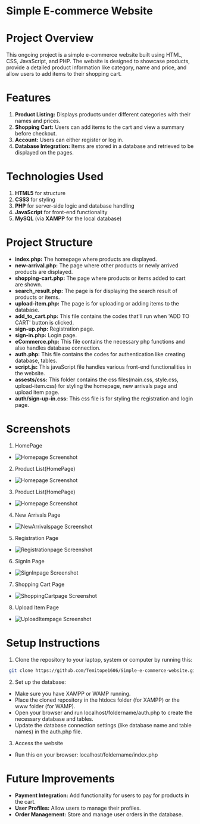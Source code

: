 # Simple E-commerce Website 

# Project Overview

This ongoing project is a simple e-commerce website built using HTML, CSS, JavaScript, and PHP. The website is designed to showcase products, provide a detailed product information like category, name and price, and allow users to add items to their shopping cart.

# Features

1. **Product Listing:** Displays products under different categories with their names and prices.
2. **Shopping Cart:** Users can add items to the cart and view a summary before checkout.
3. **Account:** Users can either register or log in.
4. **Database Integration:** Items are stored in a database and retrieved to be displayed on the pages.


# Technologies Used

1. **HTML5** for structure
2. **CSS3** for styling
3. **PHP** for server-side logic and database handling
4. **JavaScript** for front-end functionality
5. **MySQL** (via **XAMPP** for the local database)


# Project Structure

- **index.php:** The homepage where products are displayed.
- **new-arrival.php:** The page where other products or newly arrived products are displayed.
- **shopping-cart.php:** The page where products or items added to cart are shown.
- **search_result.php:** The page is for displaying the search result of products or items.
- **upload-item.php:** The page is for uploading or adding items to the database.
- **add_to_cart.php:** This file contains the codes that'll run when 'ADD TO CART' button is clicked.
- **sign-up.php:** Registration page.
- **sign-in.php:** Login page.
- **eCommerce.php:** This file contains the necessary php functions and also handles database connection.
- **auth.php:** This file contains the codes for authentication like creating database, tables.
- **script.js:** This javaScript file handles various front-end functionalities in the website. 
- **assests/css:** This folder contains the css files(main.css, style.css, upload-item.css) for styling the homepage, new arrivals page and upload item page. 
- **auth/sign-up-in.css:** This css file is for styling the registration and login page. 


# Screenshots

1. HomePage
- ![Homepage Screenshot](screenshots/1.%20.jpg)

2. Product List(HomePage)
- ![Homepage Screenshot](screenshots/2.%20.jpg)

3. Product List(HomePage)
- ![Homepage Screenshot](screenshots/3..jpg)

4. New Arrivals Page
- ![NewArrivalspage Screenshot](screenshots/4..jpg)

5. Registration Page
- ![Registrationpage Screenshot](screenshots/5..jpg)

6. SignIn Page
- ![SignInpage Screenshot](screenshots/6..jpg)

7. Shopping Cart Page
- ![ShoppingCartpage Screenshot](screenshots/7..jpg)

8. Upload Item Page
- ![UploadItempage Screenshot](screenshots/8.jpg)


# Setup Instructions

1. Clone the repository to your laptop, system or computer by running this: 
```bash
 git clone https://github.com/Temitope1606/Simple-e-commerce-website.git
```
2. Set up the database:
  - Make sure you have XAMPP or WAMP running.
  - Place the cloned repository in the htdocs folder (for XAMPP) or the www folder (for WAMP).
  - Open your browser and run localhost/foldername/auth.php to create the necessary database and tables.
  - Update the database connection settings (like database name and table names) in the auth.php file.
3. Access the website
  - Run this on your browser: localhost/foldername/index.php


# Future Improvements 
- **Payment Integration:** Add functionality for users to pay for products in the cart.
- **User Profiles:** Allow users to manage their profiles.
- **Order Management:** Store and manage user orders in the database.